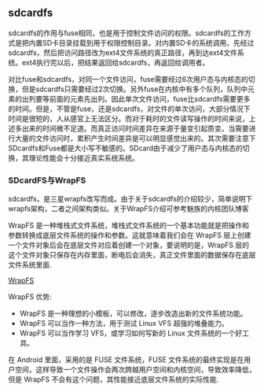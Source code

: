 ## sdcardfs

sdcardfs的作用与fuse相同，也是用于控制文件访问的权限。sdcardfs的工作方式是把内置SD卡目录挂载到用于权限控制目录。对内置SD卡的系统调用，先经过sdcardfs，然后把访问路径改为ext4文件系统的真正路径，再到达ext4文件系统。ext4执行完以后，把结果返回给sdcardfs，再返回给调用者。

对比fuse和sdcardfs，对同一个文件访问，fuse需要经过6次用户态与内核态的切换，但是sdcardfs只需要经过2次切换。另外fuse在内核中有多个队列，队列中元素的出列要等前面的元素先出列。因此单次文件访问，fuse比sdcardfs需要更多的时间。但是，不管是fuse，还是sdcardfs，对文件的单次访问，大部分情况下时间是很短的，人从感官上无法区分。而对于耗时的文件读写操作的时间来说，上述多出来的时间微不足道。而真正访问时间差异在来源于量变引起质变。当需要进行大量的文件访问时，累积产生时间差异是可以明显感觉出来的。其次需要注意下SDcardfs和Fuse都是大小写不敏感的。SDcard由于减少了用户态与内核态的切换，其理论性能会十分接近真实系统系统。

### SDcardFS与WrapFS

sdcardfs，是三星wrapfs改写而成。由于关于sdcardfs的介绍较少，简单说明下wrapfs架构，二者之间架构类似。关于WrapFS介绍可参考魅族的内核团队博客

WrapFS 是一种堆栈式文件系统，堆栈式文件系统的一个基本功能就是把操作和参数转换成底层文件系统的操作和参数。这就意味着我们会在 WrapFS 层上创建一个文件对象后会在底层文件对应着创建一个对象，要说明的是，WrapFS 层的这个文件对象只保存在内存里面，断电后会消失，真正文件里面的数据保存在底层文件系统里面.

[WrapFS](./wrapfs.gif)

WrapFS 优势:

* WrapFS 是一种理想的小模板，可以修改，逐步改造出新的文件系统功能。
* WrapFS 可以当作一种方法，用于测试 Linux VFS 超强的堆叠能力。
* WrapFS 可以当作学习 VFS，或学习如何写新的 Linux 文件系统的一个好工具。

在 Android 里面，采用的是 FUSE 文件系统，FUSE 文件系统的最终实现是在用户空间，这样导致一个文件操作会两次跨越用户空间和内核空间，导致效率降低，但是 WrapFS 不会有这个问题，其性能接近底层文件系统的实际性能.
